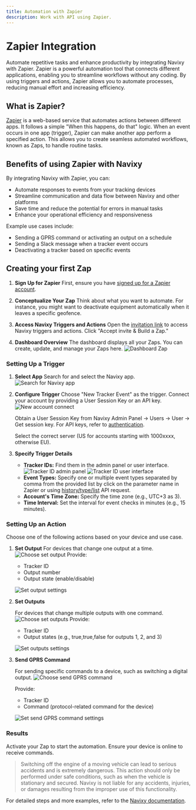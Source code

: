 ```yaml
---
title: Automation with Zapier
description: Work with API using Zapier.
---
```

# Zapier Integration

Automate repetitive tasks and enhance productivity by integrating Navixy with Zapier. Zapier is a powerful automation tool that connects different applications, enabling you to streamline workflows without any coding. By using triggers and actions, Zapier allows you to automate processes, reducing manual effort and increasing efficiency.

## What is Zapier?

[Zapier](https://zapier.com) is a web-based service that automates actions between different apps. It follows a simple "When this happens, do that" logic. When an event occurs in one app (trigger), Zapier can make another app perform a specified action. This allows you to create seamless automated workflows, known as Zaps, to handle routine tasks.

## Benefits of using Zapier with Navixy

By integrating Navixy with Zapier, you can:

- Automate responses to events from your tracking devices
- Streamline communication and data flow between Navixy and other platforms
- Save time and reduce the potential for errors in manual tasks
- Enhance your operational efficiency and responsiveness

Example use cases include:

- Sending a GPRS command or activating an output on a schedule
- Sending a Slack message when a tracker event occurs
- Deactivating a tracker based on specific events

## Creating your first Zap

1. **Sign Up for Zapier**
   First, ensure you have [signed up for a Zapier account](https://zapier.com/sign-up/).

2. **Conceptualize Your Zap**
   Think about what you want to automate. For instance, you might want to deactivate equipment automatically when it leaves a specific geofence.

3. **Access Navixy Triggers and Actions**
   Open the [invitation link](https://zapier.com/developer/public-invite/150604/58a1e9e9182a0403e11abe7314614505/) to access Navixy triggers and actions. Click "Accept invite & Build a Zap."

4. **Dashboard Overview**
   The dashboard displays all your Zaps. You can create, update, and manage your Zaps here.
   ![Dashboard Zap](../general/assets/dashboardZap.png)

### Setting Up a Trigger

1. **Select App**
   Search for and select the Navixy app.
   ![Search for Navixy app](../general/assets/searchApp.png)

2. **Configure Trigger**
   Choose "New Tracker Event" as the trigger. Connect your account by providing a User Session Key or an API key.
   ![New account connect](../general/assets/newAccountConnect.png)

   Obtain a User Session Key from Navixy Admin Panel -> Users -> User -> Get session key. For API keys, refer to [authentication](../user-api/backend-api/getting-started/authentication.md).

   Select the correct server (US for accounts starting with 1000xxxx, otherwise EU).

3. **Specify Trigger Details**

    * **Tracker IDs:** Find them in the admin panel or user interface.
      ![Tracker ID admin panel](../general/assets/trackerIDPanel.png)
      ![Tracker ID user interface](../general/assets/trackerIDUI.png)
    * **Event Types:** Specify one or multiple event types separated by comma from the provided list by click on the parameter name in Zapier or using [history/type/list](../user-api/backend-api/resources/commons/history/history_type.md#list) API request.
    * **Account's Time Zone:** Specify the time zone (e.g., UTC+3 as 3).
    * **Time Interval:** Set the interval for event checks in minutes (e.g., 15 minutes).

### Setting Up an Action

Choose one of the following actions based on your device and use case.

1. **Set Output**
    For devices that change one output at a time.
    ![Choose set output](../general/assets/choose-set-output.png)
    Provide:

     - Tracker ID
     - Output number
     - Output state (enable/disable)

    ![Set output settings](../general/assets/set-output-settings.png)

2. **Set Outputs**

    For devices that change multiple outputs with one command.
    ![Choose set outputs](../general/assets/choose-set-outputs.png)
    Provide:
 
     - Tracker ID
     - Output states (e.g., true,true,false for outputs 1, 2, and 3)

    ![Set outputs settings](../general/assets/set-outputs-settings.png)

3. **Send GPRS Command**

    For sending specific commands to a device, such as switching a digital output.
    ![Choose send GPRS command](../general/assets/choose-send-gprs-command.png)
   
    Provide:

     - Tracker ID
     - Command (protocol-related command for the device)

    ![Set send GPRS command settings](../general/assets/set-send-gprs-command-settings.png)

### Results

Activate your Zap to start the automation. Ensure your device is online to receive commands.

<!-- theme: warning -->
> Switching off the engine of a moving vehicle can lead to serious accidents and is extremely dangerous. This action should only be performed under safe conditions, such as when the vehicle is stationary and secured. Navixy is not liable for any accidents, injuries, or damages resulting from the improper use of this functionality.

For detailed steps and more examples, refer to the [Navixy documentation](../general/getting-started.md).
